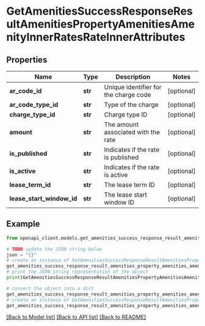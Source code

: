 # GetAmenitiesSuccessResponseResultAmenitiesPropertyAmenitiesAmenityInnerRatesRateInnerAttributes


## Properties

Name | Type | Description | Notes
------------ | ------------- | ------------- | -------------
**ar_code_id** | **str** | Unique identifier for the charge code | [optional] 
**ar_code_type_id** | **str** | Type of the charge | [optional] 
**charge_type_id** | **str** | Charge type ID | [optional] 
**amount** | **str** | The amount associated with the rate | [optional] 
**is_published** | **str** | Indicates if the rate is published | [optional] 
**is_active** | **str** | Indicates if the rate is active | [optional] 
**lease_term_id** | **str** | The lease term ID | [optional] 
**lease_start_window_id** | **str** | The lease start window ID | [optional] 

## Example

```python
from openapi_client.models.get_amenities_success_response_result_amenities_property_amenities_amenity_inner_rates_rate_inner_attributes import GetAmenitiesSuccessResponseResultAmenitiesPropertyAmenitiesAmenityInnerRatesRateInnerAttributes

# TODO update the JSON string below
json = "{}"
# create an instance of GetAmenitiesSuccessResponseResultAmenitiesPropertyAmenitiesAmenityInnerRatesRateInnerAttributes from a JSON string
get_amenities_success_response_result_amenities_property_amenities_amenity_inner_rates_rate_inner_attributes_instance = GetAmenitiesSuccessResponseResultAmenitiesPropertyAmenitiesAmenityInnerRatesRateInnerAttributes.from_json(json)
# print the JSON string representation of the object
print(GetAmenitiesSuccessResponseResultAmenitiesPropertyAmenitiesAmenityInnerRatesRateInnerAttributes.to_json())

# convert the object into a dict
get_amenities_success_response_result_amenities_property_amenities_amenity_inner_rates_rate_inner_attributes_dict = get_amenities_success_response_result_amenities_property_amenities_amenity_inner_rates_rate_inner_attributes_instance.to_dict()
# create an instance of GetAmenitiesSuccessResponseResultAmenitiesPropertyAmenitiesAmenityInnerRatesRateInnerAttributes from a dict
get_amenities_success_response_result_amenities_property_amenities_amenity_inner_rates_rate_inner_attributes_from_dict = GetAmenitiesSuccessResponseResultAmenitiesPropertyAmenitiesAmenityInnerRatesRateInnerAttributes.from_dict(get_amenities_success_response_result_amenities_property_amenities_amenity_inner_rates_rate_inner_attributes_dict)
```
[[Back to Model list]](../README.md#documentation-for-models) [[Back to API list]](../README.md#documentation-for-api-endpoints) [[Back to README]](../README.md)


